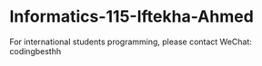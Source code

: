 # Informatics-115-Iftekha-Ahmed
For international students programming, please contact WeChat: codingbesthh
